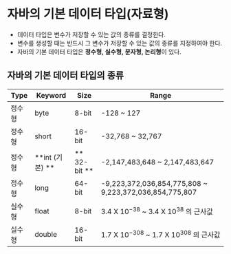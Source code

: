 # 자바의 기본 데이터 타입(자료형)
* 데이터 타입은 변수가 저장할 수 있는 값의 종류를 결정한다.
* 변수를 생성할 때는 반드시 그 변수가 저장할 수 있는 값의 종류를 지정하여야 한다.
* 자바의 기본 데이터 타입은 **정수형, 실수형, 문자형, 논리형**이 있다.

## 자바의 기본 데이터 타입의 종류

Type | Keyword | Size | Range
---- | ------- | ---- | -----
정수형 | byte | 8-bit | -128 ~ 127
정수형 | short | 16-bit | -32,768 ~ 32,767
정수형 | **int (기본) ** | ** 32-bit ** | -2,147,483,648 ~ 2,147,483,647
정수형 | long | 64-bit | -9,223,372,036,854,775,808 ~ 9,223,372,036,854,775,807
실수형 | float | 8-bit | 3.4 X 10<sup>−38</sup> ~ 3.4 X 10<sup>38</sup> 의 근사값
실수형 | double | 16-bit | 1.7 X 10<sup>−308</sup> ~ 1.7 X 10<sup>308</sup> 의 근사값
